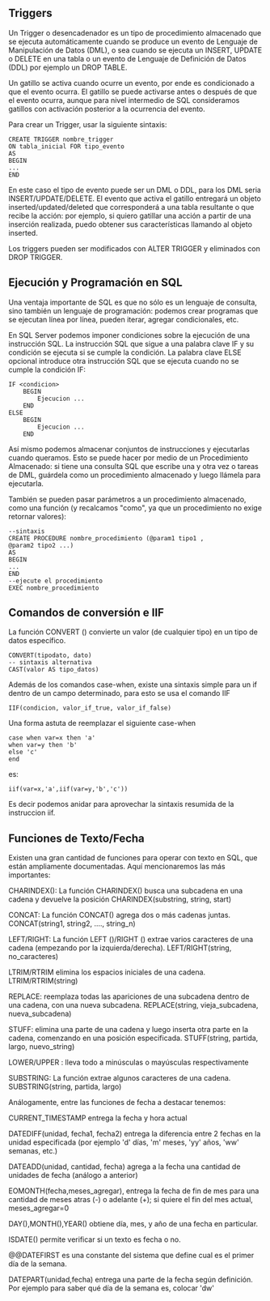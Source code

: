 

##  Triggers
Un Trigger o desencadenador es un tipo de procedimiento almacenado que se ejecuta automáticamente cuando se produce un evento de Lenguaje de Manipulación de Datos (DML), o sea cuando se ejecuta un INSERT, UPDATE o DELETE en una tabla o un evento de Lenguaje de Definición de Datos (DDL) por ejemplo un DROP TABLE.

Un gatillo se activa cuando ocurre un evento, por ende es condicionado a que el evento ocurra. El gatillo se puede activarse antes o después de que el evento ocurra, aunque para nivel intermedio de SQL consideramos gatillos con activación posterior a la ocurrencia del evento.

Para crear un Trigger, usar la siguiente sintaxis:
```
CREATE TRIGGER nombre_trigger
ON tabla_inicial FOR tipo_evento
AS
BEGIN
...
END
```
En este caso el tipo de evento puede ser un DML o DDL, para los DML seria INSERT/UPDATE/DELETE. El evento que activa el gatillo entregará un objeto inserted/updated/deleted que corresponderá a una tabla resultante o que recibe la acción: por ejemplo, si quiero gatillar una acción a partir de una inserción realizada, puedo obtener sus características llamando al objeto inserted.

Los triggers pueden ser modificados con ALTER TRIGGER y eliminados con DROP TRIGGER.

## Ejecución y Programación en SQL
Una ventaja importante de SQL es que no sólo es un lenguaje de consulta, sino también un lenguaje de programación: podemos crear programas que se ejecutan línea por línea, pueden iterar, agregar condicionales, etc.

En SQL Server podemos imponer condiciones sobre la ejecución de una instrucción SQL. La instrucción SQL que sigue a una palabra clave IF y su condición se ejecuta si se cumple la condición. La palabra clave ELSE opcional introduce otra instrucción SQL que se ejecuta cuando no se cumple la condición IF:
```
IF <condicion>
    BEGIN
        Ejecucion ...
    END
ELSE
    BEGIN
        Ejecucion ...
    END
```
Así mismo podemos almacenar conjuntos de instrucciones y ejecutarlas cuando queramos. Esto se puede hacer por medio de un Procedimiento Almacenado: si tiene una consulta SQL que escribe una y otra vez o tareas de DML, guárdela como un procedimiento almacenado y luego llámela para ejecutarla.

También se pueden pasar parámetros a un procedimiento almacenado, como una función (y recalcamos "como", ya que un procedimiento no exige retornar valores):
```
--sintaxis
CREATE PROCEDURE nombre_procedimiento (@param1 tipo1 ,
@param2 tipo2 ...)
AS
BEGIN
...
END
--ejecute el procedimiento 
EXEC nombre_procedimiento
```

## Comandos de conversión e IIF
La función CONVERT () convierte un valor (de cualquier tipo) en un tipo de datos específico.
```
CONVERT(tipodato, dato)
-- sintaxis alternativa
CAST(valor AS tipo_datos)
```
Además de los comandos case-when, existe una sintaxis simple para un if dentro de un campo determinado, para esto se usa el comando IIF
```
IIF(condicion, valor_if_true, valor_if_false)
```
Una forma astuta de reemplazar el siguiente case-when
```
case when var=x then 'a'
when var=y then 'b' 
else 'c'
end
```
es:
```
iif(var=x,'a',iif(var=y,'b','c'))
```
Es decir podemos anidar para aprovechar la sintaxis resumida de la instruccion iif.

## Funciones de Texto/Fecha
Existen una gran cantidad de funciones para operar con texto en SQL, que están ampliamente documentadas. Aquí mencionaremos las más importantes:

CHARINDEX(): La función CHARINDEX() busca una subcadena en una cadena y devuelve la posición CHARINDEX(substring, string, start)

CONCAT: La función CONCAT() agrega dos o más cadenas juntas. CONCAT(string1, string2, ...., string_n)

LEFT/RIGHT: La función LEFT ()/RIGHT () extrae varios caracteres de una cadena (empezando por la izquierda/derecha). LEFT/RIGHT(string, no_caracteres)

LTRIM/RTRIM elimina los espacios iniciales de una cadena.
LTRIM/RTRIM(string)

REPLACE: reemplaza todas las apariciones de una subcadena dentro de una cadena, con una nueva subcadena. REPLACE(string, vieja_subcadena, nueva_subcadena)

STUFF: elimina una parte de una cadena y luego inserta otra parte en la cadena, comenzando en una posición especificada.
STUFF(string, partida, largo, nuevo_string)

LOWER/UPPER : lleva todo a minúsculas o mayúsculas respectivamente

SUBSTRING: La función extrae algunos caracteres de una cadena. SUBSTRING(string, partida, largo)

Análogamente, entre las funciones de fecha a destacar tenemos:

CURRENT_TIMESTAMP entrega la fecha y hora actual

DATEDIFF(unidad, fecha1, fecha2) entrega la diferencia entre 2 fechas en la unidad especificada (por ejemplo 'd' días, 'm' meses, 'yy' años, 'ww' semanas, etc.)

DATEADD(unidad, cantidad, fecha) agrega a la fecha una cantidad de unidades de fecha (análogo a anterior)

EOMONTH(fecha,meses_agregar), entrega la fecha de fin de mes para una cantidad de meses atras (-) o adelante (+); si quiere el fin del mes actual, meses_agregar=0

DAY(),MONTH(),YEAR() obtiene día, mes, y año de una fecha en particular.

ISDATE() permite verificar si un texto es fecha o no.

@@DATEFIRST es una constante del sistema que define cual es el primer día de la semana.

DATEPART(unidad,fecha) entrega una parte de la fecha según definición. Por ejemplo para saber qué día de la semana es, colocar 'dw'